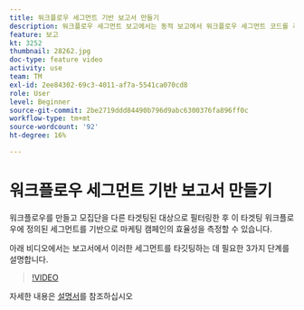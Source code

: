 ```yaml
---
title: 워크플로우 세그먼트 기반 보고서 만들기
description: 워크플로우 세그먼트 보고에서는 동적 보고에서 워크플로우 세그먼트 코드를 추가할 수 있습니다.
feature: 보고
kt: 3252
thumbnail: 28262.jpg
doc-type: feature video
activity: use
team: TM
exl-id: 2ee84302-69c3-4011-af7a-5541ca070cd8
role: User
level: Beginner
source-git-commit: 2be2719ddd84490b796d9abc6300376fa896ff0c
workflow-type: tm+mt
source-wordcount: '92'
ht-degree: 16%

---
```


# 워크플로우 세그먼트 기반 보고서 만들기

워크플로우를 만들고 모집단을 다른 타겟팅된 대상으로 필터링한 후 이 타겟팅 워크플로우에 정의된 세그먼트를 기반으로 마케팅 캠페인의 효율성을 측정할 수 있습니다.

아래 비디오에서는 보고서에서 이러한 세그먼트를 타깃팅하는 데 필요한 3가지 단계를 설명합니다.

>[!VIDEO](https://video.tv.adobe.com/v/28262?quality=12)

자세한 내용은 [설명서](https://docs.adobe.com/content/help/en/campaign-standard/using/reporting/customizing-reports/creating-a-report-workflow-segment.html)를 참조하십시오
